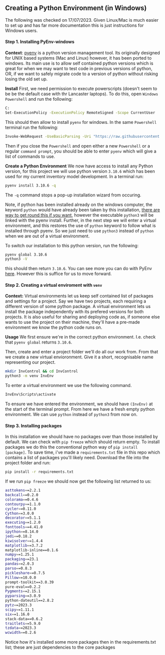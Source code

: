 ## Creating a Python Environment (in Windows)
The following was checked on 17/07/2023. Given Linux/Mac is much easier to set up and has far more documentation this is just instructions for Windows users.

#### Step 1. Installing PyEnv-windows
**Context**: [pyenv](https://github.com/pyenv-win/pyenv-win) is a python version management tool. Its originally designed for UNIX based systems (Mac and Linux) however, it has been ported to windows. Its main use is to allow self contained python versions which is great for when we may want to test code in previous versions of python, OR, if we want to safely migrate code to a version of python without risking losing the old set up. 

**Install**
First, we need permission to execute powerscripts (doesn't seem to be be the default case with thr Lancaster laptops). To do this, open `Windows Powershell` and run the following:

```bash
C:
Set-ExecutionPolicy -ExecutionPolicy RemoteSigned -Scope CurrentUser
```
This should then allow to install `pyenv` for windows. In the same `Powershell` terminal run the following:

```bash
Invoke-WebRequest -UseBasicParsing -Uri "https://raw.githubusercontent.com/pyenv-win/pyenv-win/master/pyenv-win/install-pyenv-win.ps1" -OutFile "./install-pyenv-win.ps1"; &"./install-pyenv-win.ps1"
```

Then if you close the `Powershell` and open either a new `Powershell` or a regular `command prompt`, you should be able to enter `pyenv` which will give a list of commands to use.

**Create a Python Environment**
We now have access to install any Python version, for this project we will use python version `3.10.6` which has been used for my current inventory model development. In a terminal run:
```bash
pyenv install 3.10.6 -q
```
The `-q` command stops a pop-up installation wizard from occuring. 

Note, if python has been installed already on the windows computer, the keyword `python` would have already been taken by this installation, [there are way to get round this if you want](https://stackoverflow.com/questions/64138572/pyenv-global-interpreter-not-working-on-windows10), however the executable `python3` will be linked with the pyenv install. Further, in the next step we will enter a virtual environment, and this restores the use of `python` keyword to follow what is installed through pyenv. So we just need to use `python3` instead of `python` when we are out of a virtual environment.

To switch our installation to this python version, run the following:
```bash
pyenv global 3.10.6
python3 -V
```
this should then return `3.10.6`. You can see more you can do with PyEnv [here](https://github.com/pyenv-win/pyenv-win#usage). However this is suffice for us to move forward.


#### Step 2. Creating a virtual enviroment with `venv`
**Context:** Virtual environments let us keep self contained list of packages and settings for a project. Say we have two projects, each requiring a different version of some python package. A virtual environment lets us install the package independently with its prefered versions for both projects. It is also useful for sharing and deploying code as, if someone else wants to use the project on their machine, they'll have a pre-made environment we know the python code runs on. 

**Usage**
We first ensure we're in the correct python environment. I.e. check that `pyenv global` returns `3.10.6`.

Then, create and enter a project folder we'll do all our work from. From that we create a new virtual envioronment. Give it a short, recognisable name representing our project.

```bash
mkdir InvControl && cd InvControl
python3 -m venv InvEnv
````
To enter a virtual environment we use the following command.
```bash
InvEnv\Scripts\activate
```
To ensure we have entered the environment, we should have `(InvEnv)` at the start of the terminal prompt. From here we have a fresh empty python environment. We can use `python` instead of `python3` from now on.

#### Step 3. Installing packages
In this installation we should have no packages over than those installed by default. We can check with `pip freeze` which should return empty. To install packages we do this the conventional python way of `pip install [package]`. To save time, i've made a `requirements.txt` file in this repo which contains a list of packages you'll likely need. Download the file into the project folder and run:

```bash
pip install -r requirements.txt
```

If we run `pip freeze` we should now get the following list returned to us:
```bash
asttokens==2.2.1
backcall==0.2.0
colorama==0.4.6
contourpy==1.1.0
cycler==0.11.0
Cython==3.0.0
decorator==5.1.1
executing==1.2.0
fonttools==4.41.0
ipython==8.14.0
jedi==0.18.2
kiwisolver==1.4.4
matplotlib==3.7.2
matplotlib-inline==0.1.6
numpy==1.25.1
packaging==23.1
pandas==2.0.3
parso==0.8.3
pickleshare==0.7.5
Pillow==10.0.0
prompt-toolkit==3.0.39
pure-eval==0.2.2
Pygments==2.15.1
pyparsing==3.0.9
python-dateutil==2.8.2
pytz==2023.3
scipy==1.11.1
six==1.16.0
stack-data==0.6.2
traitlets==5.9.0
tzdata==2023.3
wcwidth==0.2.6
```
Notice how it's installed some more packages then in the requirements.txt list; these are just dependencies to the core packages

